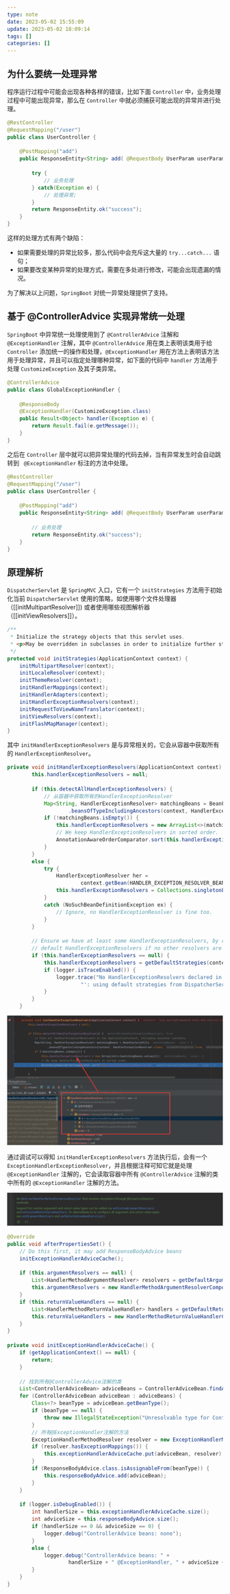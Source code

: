 ```yaml
---
type: note
date: 2023-05-02 15:55:09
update: 2023-05-02 18:09:14
tags: []
categories: []
---
```


## 为什么要统一处理异常

程序运行过程中可能会出现各种各样的错误，比如下面 `Controller` 中，业务处理过程中可能出现异常，那么在 `Controller` 中就必须捕获可能出现的异常并进行处理。

```java
@RestController
@RequestMapping("/user")
public class UserController {

    @PostMapping("add")
    public ResponseEntity<String> add( @RequestBody UserParam userParam) {
    
        try {
            // 业务处理
        } catch(Exception e) {
            // 处理异常;
        }
        return ResponseEntity.ok("success");
    }
}
```

这样的处理方式有两个缺陷：

- 如果需要处理的异常比较多，那么代码中会充斥这大量的 `try...catch...` 语句；
- 如果要改变某种异常的处理方式，需要在多处进行修改，可能会出现遗漏的情况。

为了解决以上问题，`SpringBoot` 对统一异常处理提供了支持。

## 基于 @ControllerAdvice 实现异常统一处理

`SpringBoot` 中异常统一处理使用到了 `@ControllerAdvice` 注解和 `@ExceptionHandler` 注解，其中 `@ControllerAdvice` 用在类上表明该类用于给 `Controller` 添加统一的操作和处理，`@ExceptionHandler` 用在方法上表明该方法用于处理异常，并且可以指定处理哪种异常，如下面的代码中 `handler` 方法用于处理 `CustomizeException` 及其子类异常。

```java
@ControllerAdvice
public class GlobalExceptionHandler {

    @ResponseBody
    @ExceptionHandler(CustomizeException.class)
    public Result<Object> handler(Exception e) {
        return Result.fail(e.getMessage());
    }
}
```

之后在 `Controller` 层中就可以把异常处理的代码去掉，当有异常发生时会自动跳转到 ` @ExceptionHandler` 标注的方法中处理。

```java
@RestController
@RequestMapping("/user")
public class UserController {

    @PostMapping("add")
    public ResponseEntity<String> add( @RequestBody UserParam userParam) {
    
	    // 业务处理
        return ResponseEntity.ok("success");
    }
}
```

## 原理解析

`DispatcherServlet` 是 `SpringMVC` 入口，它有一个 ` initStrategies ` 方法用于初始化当前 `DispatcherServlet` 使用的策略，如使用哪个文件处理器（[[initMultipartResolver]]) 或者使用哪些视图解析器（[[initViewResolvers]]）。

```java
/**
 * Initialize the strategy objects that this servlet uses.
 * <p>May be overridden in subclasses in order to initialize further strategy objects.
 */
protected void initStrategies(ApplicationContext context) {
	initMultipartResolver(context);
	initLocaleResolver(context);
	initThemeResolver(context);
	initHandlerMappings(context);
	initHandlerAdapters(context);
	initHandlerExceptionResolvers(context);
	initRequestToViewNameTranslator(context);
	initViewResolvers(context);
	initFlashMapManager(context);
}
```

其中 `initHandlerExceptionResolvers` 是与异常相关的，它会从容器中获取所有的 `HandlerExceptionResolver`。

```java
private void initHandlerExceptionResolvers(ApplicationContext context) {
		this.handlerExceptionResolvers = null;

		if (this.detectAllHandlerExceptionResolvers) {
			// 从容器中获取所有的HandlerExceptionResolver
			Map<String, HandlerExceptionResolver> matchingBeans = BeanFactoryUtils
					.beansOfTypeIncludingAncestors(context, HandlerExceptionResolver.class, true, false);
			if (!matchingBeans.isEmpty()) {
				this.handlerExceptionResolvers = new ArrayList<>(matchingBeans.values());
				// We keep HandlerExceptionResolvers in sorted order.
				AnnotationAwareOrderComparator.sort(this.handlerExceptionResolvers);
			}
		}
		else {
			try {
				HandlerExceptionResolver her =
						context.getBean(HANDLER_EXCEPTION_RESOLVER_BEAN_NAME, HandlerExceptionResolver.class);
				this.handlerExceptionResolvers = Collections.singletonList(her);
			}
			catch (NoSuchBeanDefinitionException ex) {
				// Ignore, no HandlerExceptionResolver is fine too.
			}
		}

		// Ensure we have at least some HandlerExceptionResolvers, by registering
		// default HandlerExceptionResolvers if no other resolvers are found.
		if (this.handlerExceptionResolvers == null) {
			this.handlerExceptionResolvers = getDefaultStrategies(context, HandlerExceptionResolver.class);
			if (logger.isTraceEnabled()) {
				logger.trace("No HandlerExceptionResolvers declared in servlet '" + getServletName() +
						"': using default strategies from DispatcherServlet.properties");
			}
		}
	}
```

![](附件/image/SpringBoot统一异常处理_image_1.png)

通过调试可以得知 `initHandlerExceptionResolvers` 方法执行后，会有一个 `ExceptionHandlerExceptionResolver`，并且根据注释可知它就是处理 `@ExceptionHandler` 注解的，它会读取容器中所有 `@ControllerAdvice` 注解的类中所有的 `@ExceptionHandler` 注解的方法。

![](附件/image/SpringBoot统一异常处理_image_2.png)

```java
@Override
public void afterPropertiesSet() {
	// Do this first, it may add ResponseBodyAdvice beans
	initExceptionHandlerAdviceCache();

	if (this.argumentResolvers == null) {
		List<HandlerMethodArgumentResolver> resolvers = getDefaultArgumentResolvers();
		this.argumentResolvers = new HandlerMethodArgumentResolverComposite().addResolvers(resolvers);
	}
	if (this.returnValueHandlers == null) {
		List<HandlerMethodReturnValueHandler> handlers = getDefaultReturnValueHandlers();
		this.returnValueHandlers = new HandlerMethodReturnValueHandlerComposite().addHandlers(handlers);
	}
}

private void initExceptionHandlerAdviceCache() {
	if (getApplicationContext() == null) {
		return;
	}

	// 找到所有@ControllerAdvice注解的类
	List<ControllerAdviceBean> adviceBeans = ControllerAdviceBean.findAnnotatedBeans(getApplicationContext());
	for (ControllerAdviceBean adviceBean : adviceBeans) {
		Class<?> beanType = adviceBean.getBeanType();
		if (beanType == null) {
			throw new IllegalStateException("Unresolvable type for ControllerAdviceBean: " + adviceBean);
		}
		// 所有@ExceptionHandler注解的方法
		ExceptionHandlerMethodResolver resolver = new ExceptionHandlerMethodResolver(beanType);
		if (resolver.hasExceptionMappings()) {
			this.exceptionHandlerAdviceCache.put(adviceBean, resolver);
		}
		if (ResponseBodyAdvice.class.isAssignableFrom(beanType)) {
			this.responseBodyAdvice.add(adviceBean);
		}
	}

	if (logger.isDebugEnabled()) {
		int handlerSize = this.exceptionHandlerAdviceCache.size();
		int adviceSize = this.responseBodyAdvice.size();
		if (handlerSize == 0 && adviceSize == 0) {
			logger.debug("ControllerAdvice beans: none");
		}
		else {
			logger.debug("ControllerAdvice beans: " +
					handlerSize + " @ExceptionHandler, " + adviceSize + " ResponseBodyAdvice");
		}
	}
}
```
